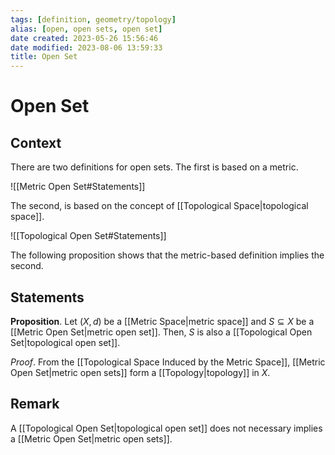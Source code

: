```yaml
---
tags: [definition, geometry/topology]
alias: [open, open sets, open set]
date created: 2023-05-26 15:56:46
date modified: 2023-08-06 13:59:33
title: Open Set
---
```


# Open Set

## Context

There are two definitions for open sets. The first is based on a metric.

![[Metric Open Set#Statements]]

The second, is based on the concept of [[Topological Space|topological space]].

![[Topological Open Set#Statements]]

The following proposition shows that the metric-based definition implies the second.

## Statements

**Proposition**. Let $(X, d)$ be a [[Metric Space|metric space]] and $S\subseteq X$ be a [[Metric Open Set|metric open set]]. Then, $S$ is also a [[Topological Open Set|topological open set]].

_Proof_. From the [[Topological Space Induced by the Metric Space]], [[Metric Open Set|metric open sets]] form a [[Topology|topology]] in $X$.

## Remark

A [[Topological Open Set|topological open set]] does not necessary implies a [[Metric Open Set|metric open sets]].